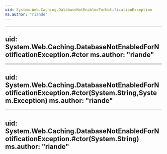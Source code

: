 ```yaml
---
uid: System.Web.Caching.DatabaseNotEnabledForNotificationException
ms.author: "riande"
---
```


---
uid: System.Web.Caching.DatabaseNotEnabledForNotificationException.#ctor
ms.author: "riande"
---

---
uid: System.Web.Caching.DatabaseNotEnabledForNotificationException.#ctor(System.String,System.Exception)
ms.author: "riande"
---

---
uid: System.Web.Caching.DatabaseNotEnabledForNotificationException.#ctor(System.String)
ms.author: "riande"
---
